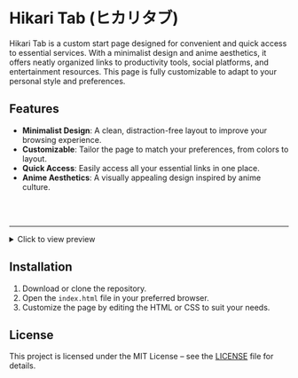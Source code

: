 # Hikari Tab (ヒカリタブ) 

Hikari Tab is a custom start page designed for convenient and quick access to essential services. With a minimalist design and anime aesthetics, it offers neatly organized links to productivity tools, social platforms, and entertainment resources. This page is fully customizable to adapt to your personal style and preferences.

## Features

- **Minimalist Design**: A clean, distraction-free layout to improve your browsing experience. 
- **Customizable**: Tailor the page to match your preferences, from colors to layout. 
- **Quick Access**: Easily access all your essential links in one place. 
- **Anime Aesthetics**: A visually appealing design inspired by anime culture. 

<br>


<br>

---

<details>
  <summary>Click to view preview</summary>
  <img src="https://github.com/rumiliax/New-Tab/raw/main/Asset/Preview.png" height="500">
</details>

## Installation 

1. Download or clone the repository.
2. Open the `index.html` file in your preferred browser.
3. Customize the page by editing the HTML or CSS to suit your needs.

## License 

This project is licensed under the MIT License – see the [LICENSE](LICENSE) file for details.